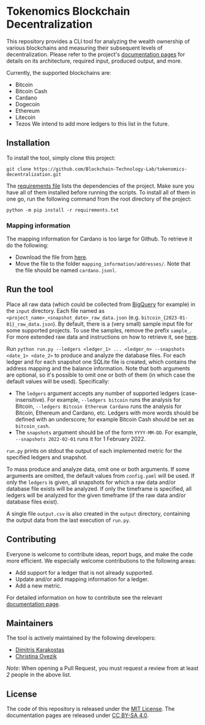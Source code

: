 # Tokenomics Blockchain Decentralization

This repository provides a CLI tool for analyzing the wealth ownership of various blockchains and measuring their 
subsequent levels of decentralization. Please refer to the project's
[documentation pages](https://blockchain-technology-lab.github.io/tokenomics-decentralization/) for details on its architecture,
required input, produced output, and more.

Currently, the supported blockchains are:
- Bitcoin
- Bitcoin Cash
- Cardano
- Dogecoin
- Ethereum
- Litecoin
- Tezos
We intend to add more ledgers to this list in the future.

## Installation

To install the tool, simply clone this project:

    git clone https://github.com/Blockchain-Technology-Lab/tokenomics-decentralization.git

The [requirements file](requirements.txt) lists the dependencies of the project.
Make sure you have all of them installed before running the scripts. To install
all of them in one go, run the following command from the root directory of the
project:

    python -m pip install -r requirements.txt

### Mapping information

The mapping information for Cardano is too large for Github.
To retrieve it do the following:
- Download the file from
[here](https://uoe-my.sharepoint.com/:u:/g/personal/dkarakos_ed_ac_uk/EXseoT-v1xBHn1TWG1IvqHIB2L3Pm35-UtKIcUKmk1IQZw?e=YgTfjR&download=1).
- Move the file to the folder `mapping_information/addresses/`. Note that the file should be named `cardano.jsonl`.

## Run the tool

Place all raw data (which could be collected from [BigQuery](https://cloud.google.com/bigquery/) for example) in the `input` directory. 
Each file named as `<project_name>_<snapshot_date>_raw_data.json` (e.g. `bitcoin_{2023-01-01}_raw_data.json`). By default, there
is a (very small) sample input file for some supported projects. To use the
samples, remove the prefix `sample_`. For more extended raw data and instructions on how to retrieve it, see
[here](https://blockchain-technology-lab.github.io/tokenomics-decentralization/data/).

Run `python run.py --ledgers <ledger_1> ... <ledger_n> --snapshots <date_1> <date_2>` to produce and analyze the database files.
For each ledger and for each snapshot one SQLite file is created, which contains the address mapping and the balance information.
Note that both arguments are optional, so it's possible to omit one or both of them (in which case the default values
will be used). Specifically:

- The `ledgers` argument accepts any number of supported ledgers (case-insensitive). 
For example, `--ledgers bitcoin` runs the analysis for Bitcoin, `--ledgers Bitcoin Ethereum Cardano` runs the analysis 
for Bitcoin, Ethereum and Cardano, etc. Ledgers with  more words should be defined with an underscore; for example 
Bitcoin Cash should be set as `bitcoin_cash`.
- The `snapshots` argument should be of the form `YYYY-MM-DD`. 
For example, `--snapshots 2022-02-01` runs it for 1 February 2022.

`run.py` prints on stdout the output of each implemented metric for the specified ledgers and snapshot.

To mass produce and analyze data, omit one or both arguments. If some arguments
are omitted, the default values from `config.yaml` will be used. If only the
`ledgers` is given, all snapshots for which a raw data and/or database file exists will be
analyzed. If only the timeframe is specified, all ledgers will be analyzed for
the given timeframe (if the raw data and/or database files exist).

A single file `output.csv` is also created in the `output` directory, containing the output data from the 
last execution of `run.py`.

## Contributing

Everyone is welcome to contribute ideas, report bugs, and make the code more efficient. We especially welcome contributions to the following areas:

- Add support for a ledger that is not already supported.
- Update and/or add mapping information for a ledger.
- Add a new metric.

For detailed information on how to contribute see the relevant [documentation
page](https://blockchain-technology-lab.github.io/tokenomics-decentralization/contribute/).

## Maintainers

The tool is actively maintained by the following developers:

- [Dimitris Karakostas](https://github.com/dimkarakostas)
- [Christina Ovezik](https://github.com/LadyChristina)

*Note*: When opening a Pull Request, you must request a review from at least *2*
people in the above list.

## License

The code of this repository is released under the [MIT License](https://github.com/Blockchain-Technology-Lab/tokenomics-decentralization/blob/main/LICENSE).
The documentation pages are released under [CC BY-SA 4.0](https://creativecommons.org/licenses/by-sa/4.0/).
